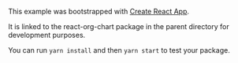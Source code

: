 This example was bootstrapped with [Create React App](https://github.com/facebook/create-react-app).

It is linked to the react-org-chart package in the parent directory for development purposes.

You can run `yarn install` and then `yarn start` to test your package.
